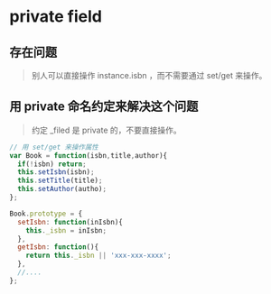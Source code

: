# private field


## 存在问题
> 别人可以直接操作 instance.isbn ，而不需要通过 set/get 来操作。


## 用 private 命名约定来解决这个问题
> 约定 _filed 是 private 的，不要直接操作。

```js
// 用 set/get 来操作属性
var Book = function(isbn,title,author){
  if(!isbn) return;
  this.setIsbn(isbn);
  this.setTitle(title);
  this.setAuthor(autho);
};

Book.prototype = {
  setIsbn: function(inIsbn){
    this._isbn = inIsbn;
  },
  getIsbn: function(){
    return this._isbn || 'xxx-xxx-xxxx';
  },
  //....
};
```

